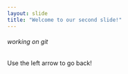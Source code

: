 ```yaml
---
layout: slide
title: "Welcome to our second slide!"
---
```

###### working on git
Use the left arrow to go back!

